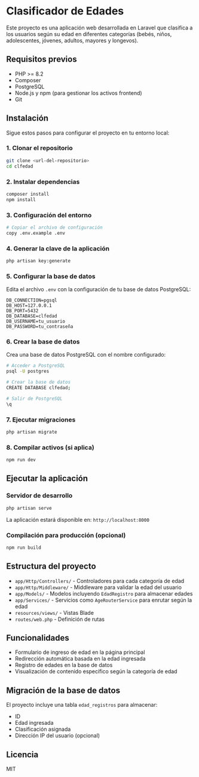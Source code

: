 # Clasificador de Edades

Este proyecto es una aplicación web desarrollada en Laravel que clasifica a los usuarios según su edad en diferentes categorías (bebés, niños, adolescentes, jóvenes, adultos, mayores y longevos).

## Requisitos previos

- PHP >= 8.2
- Composer
- PostgreSQL
- Node.js y npm (para gestionar los activos frontend)
- Git

## Instalación

Sigue estos pasos para configurar el proyecto en tu entorno local:

### 1. Clonar el repositorio

```bash
git clone <url-del-repositorio>
cd clfedad
```

### 2. Instalar dependencias

```bash
composer install
npm install
```

### 3. Configuración del entorno

```bash
# Copiar el archivo de configuración
copy .env.example .env
```

### 4. Generar la clave de la aplicación

```bash
php artisan key:generate
```

### 5. Configurar la base de datos

Edita el archivo `.env` con la configuración de tu base de datos PostgreSQL:

```
DB_CONNECTION=pgsql
DB_HOST=127.0.0.1
DB_PORT=5432
DB_DATABASE=clfedad
DB_USERNAME=tu_usuario
DB_PASSWORD=tu_contraseña
```

### 6. Crear la base de datos

Crea una base de datos PostgreSQL con el nombre configurado:

```bash
# Acceder a PostgreSQL
psql -U postgres

# Crear la base de datos
CREATE DATABASE clfedad;

# Salir de PostgreSQL
\q
```

### 7. Ejecutar migraciones

```bash
php artisan migrate
```

### 8. Compilar activos (si aplica)

```bash
npm run dev
```

## Ejecutar la aplicación

### Servidor de desarrollo

```bash
php artisan serve
```

La aplicación estará disponible en: `http://localhost:8000`

### Compilación para producción (opcional)

```bash
npm run build
```

## Estructura del proyecto

- `app/Http/Controllers/` - Controladores para cada categoría de edad
- `app/Http/Middleware/` - Middleware para validar la edad del usuario
- `app/Models/` - Modelos incluyendo `EdadRegistro` para almacenar edades
- `app/Services/` - Servicios como `AgeRouterService` para enrutar según la edad
- `resources/views/` - Vistas Blade
- `routes/web.php` - Definición de rutas

## Funcionalidades

- Formulario de ingreso de edad en la página principal
- Redirección automática basada en la edad ingresada
- Registro de edades en la base de datos
- Visualización de contenido específico según la categoría de edad

## Migración de la base de datos

El proyecto incluye una tabla `edad_registros` para almacenar:
- ID
- Edad ingresada
- Clasificación asignada
- Dirección IP del usuario (opcional)

## Licencia

MIT
